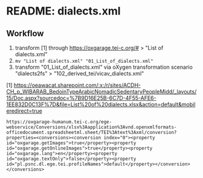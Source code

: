 # README: dialects.xml 
## Workflow

1. transform [1] through https://oxgarage.tei-c.org/# > "List of dialects.xml"
2. `mv "List of dialects.xml" "01_List_of_dialects.xml"` 
3. transform "01_List_of_dialects.xml" via oXygen transformation scenario "dialects2fs" > "102_derived_tei/vicav_dialects.xml"

 

[1] https://oeawacat.sharepoint.com/:x:/r/sites/ACDH-CH_p_WIBARAB_BedoinTypeArabicNomadicSedentaryPeopleMidd/_layouts/15/Doc.aspx?sourcedoc=%7B9D16E25B-6C7D-4F55-AFE6-1EE832D0C13F%7D&file=List%20of%20dialects.xlsx&action=default&mobileredirect=true


```
https://oxgarage-humanum.tei-c.org/ege-webservice/Conversions/xlsx%3Aapplication%3Avnd.openxmlformats-officedocument.spreadsheetml.sheet/TEI%3Atext%3Axml/conversion?properties=<conversions><conversion index="0"><property id="oxgarage.getImages">true</property><property id="oxgarage.getOnlineImages">true</property><property id="oxgarage.lang">en</property><property id="oxgarage.textOnly">false</property><property id="pl.psnc.dl.ege.tei.profileNames">default</property></conversion></conversions>
```